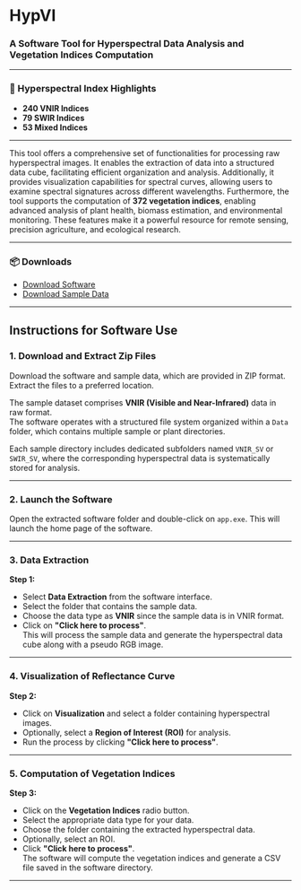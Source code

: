 # HypVI  
### A Software Tool for Hyperspectral Data Analysis and Vegetation Indices Computation  



---
### 🌿 Hyperspectral Index Highlights

- **240 VNIR Indices**  
- **79 SWIR Indices**  
- **53 Mixed Indices**  

---

This tool offers a comprehensive set of functionalities for processing raw hyperspectral images. It enables the extraction of data into a structured data cube, facilitating efficient organization and analysis. Additionally, it provides visualization capabilities for spectral curves, allowing users to examine spectral signatures across different wavelengths. Furthermore, the tool supports the computation of **372 vegetation indices**, enabling advanced analysis of plant health, biomass estimation, and environmental monitoring. These features make it a powerful resource for remote sensing, precision agriculture, and ecological research.

---

### 📦 Downloads

- [Download Software](HypVI.zip)
- [Download Sample Data](Sample20Data.zip)

---

## Instructions for Software Use

### 1. Download and Extract Zip Files

Download the software and sample data, which are provided in ZIP format. Extract the files to a preferred location.

The sample dataset comprises **VNIR (Visible and Near-Infrared)** data in raw format.  
The software operates with a structured file system organized within a `Data` folder, which contains multiple sample or plant directories.

Each sample directory includes dedicated subfolders named `VNIR_SV` or `SWIR_SV`, where the corresponding hyperspectral data is systematically stored for analysis.

---

### 2. Launch the Software

Open the extracted software folder and double-click on `app.exe`. This will launch the home page of the software.

---

### 3. Data Extraction

**Step 1:**  
- Select **Data Extraction** from the software interface.  
- Select the folder that contains the sample data.  
- Choose the data type as **VNIR** since the sample data is in VNIR format.  
- Click on **"Click here to process"**.  
  This will process the sample data and generate the hyperspectral data cube along with a pseudo RGB image.

---

### 4. Visualization of Reflectance Curve

**Step 2:**  
- Click on **Visualization** and select a folder containing hyperspectral images.  
- Optionally, select a **Region of Interest (ROI)** for analysis.  
- Run the process by clicking **"Click here to process"**.

---

### 5. Computation of Vegetation Indices

**Step 3:**  
- Click on the **Vegetation Indices** radio button.  
- Select the appropriate data type for your data.  
- Choose the folder containing the extracted hyperspectral data.  
- Optionally, select an ROI.  
- Click **"Click here to process"**.  
  The software will compute the vegetation indices and generate a CSV file saved in the software directory.

---
